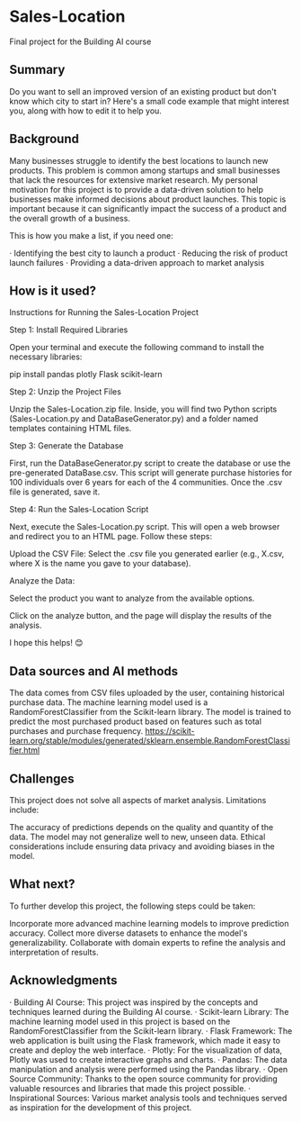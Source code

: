 # Sales-Location

Final project for the Building AI course

## Summary

Do you want to sell an improved version of an existing product but don't know which city to start in? Here's a small code example that might interest you, along with how to edit it to help you.

## Background

Many businesses struggle to identify the best locations to launch new products. This problem is common among startups and small businesses that lack the resources for extensive market research. My personal motivation for this project is to provide a data-driven solution to help businesses make informed decisions about product launches. This topic is important because it can significantly impact the success of a product and the overall growth of a business.

This is how you make a list, if you need one:

· Identifying the best city to launch a product
· Reducing the risk of product launch failures
· Providing a data-driven approach to market analysis


## How is it used?

Instructions for Running the Sales-Location Project

Step 1: Install Required Libraries

Open your terminal and execute the following command to install the necessary libraries:

pip install pandas plotly Flask scikit-learn

Step 2: Unzip the Project Files

Unzip the Sales-Location.zip file. Inside, you will find two Python scripts (Sales-Location.py and DataBaseGenerator.py) and a folder named templates containing HTML files.

Step 3: Generate the Database

First, run the DataBaseGenerator.py script to create the database or use the pre-generated DataBase.csv. This script will generate purchase histories for 100 individuals over 6 years for each of the 4 communities. Once the .csv file is generated, save it.

Step 4: Run the Sales-Location Script

Next, execute the Sales-Location.py script. This will open a web browser and redirect you to an HTML page. Follow these steps:

Upload the CSV File: Select the .csv file you generated earlier (e.g., X.csv, where X is the name you gave to your database).

Analyze the Data:

Select the product you want to analyze from the available options.

Click on the analyze button, and the page will display the results of the analysis.

I hope this helps! 😊

## Data sources and AI methods
The data comes from CSV files uploaded by the user, containing historical purchase data. The machine learning model used is a RandomForestClassifier from the Scikit-learn library. The model is trained to predict the most purchased product based on features such as total purchases and purchase frequency.
https://scikit-learn.org/stable/modules/generated/sklearn.ensemble.RandomForestClassifier.html


## Challenges

This project does not solve all aspects of market analysis. Limitations include:

The accuracy of predictions depends on the quality and quantity of the data.
The model may not generalize well to new, unseen data.
Ethical considerations include ensuring data privacy and avoiding biases in the model.

## What next?

To further develop this project, the following steps could be taken:

Incorporate more advanced machine learning models to improve prediction accuracy.
Collect more diverse datasets to enhance the model's generalizability.
Collaborate with domain experts to refine the analysis and interpretation of results.

## Acknowledgments

· Building AI Course: This project was inspired by the concepts and techniques learned during the Building AI course.
· Scikit-learn Library: The machine learning model used in this project is based on the RandomForestClassifier from the Scikit-learn library.
· Flask Framework: The web application is built using the Flask framework, which made it easy to create and deploy the web interface.
· Plotly: For the visualization of data, Plotly was used to create interactive graphs and charts.
· Pandas: The data manipulation and analysis were performed using the Pandas library.
· Open Source Community: Thanks to the open source community for providing valuable resources and libraries that made this project possible.
· Inspirational Sources: Various market analysis tools and techniques served as inspiration for the development of this project.
